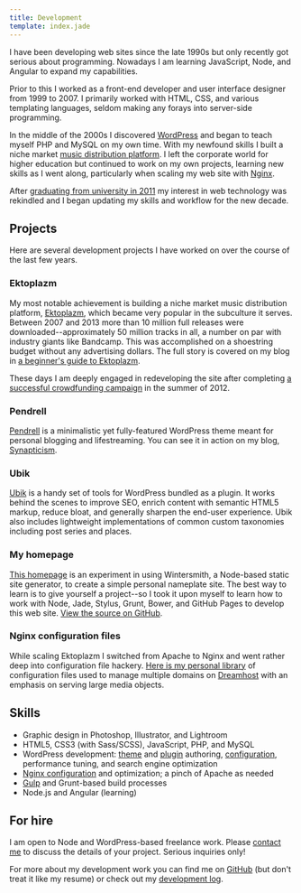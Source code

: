 ```yaml
---
title: Development
template: index.jade
---
```


I have been developing web sites since the late 1990s but only recently got serious about programming. Nowadays I am learning JavaScript, Node, and Angular to expand my capabilities.

Prior to this I worked as a front-end developer and user interface designer from 1999 to 2007. I primarily worked with HTML, CSS, and various templating languages, seldom making any forays into server-side programming.

In the middle of the 2000s I discovered [WordPress](http://wordpress.org) and began to teach myself PHP and MySQL on my own time. With my newfound skills I built a niche market [music distribution platform](#ektoplazm). I left the corporate world for higher education but continued to work on my own projects, learning new skills as I went along, particularly when scaling my web site with [Nginx](#nginx).

After [graduating from university in 2011](/biography#education) my interest in web technology was rekindled and I began updating my skills and workflow for the new decade.

## Projects

Here are several development projects I have worked on over the course of the last few years.

### <a name="ektoplazm"></a>Ektoplazm

My most notable achievement is building a niche market music distribution platform, [Ektoplazm](http://www.ektoplazm.com), which became very popular in the subculture it serves. Between 2007 and 2013 more than 10 million full releases were downloaded--approximately 50 million tracks in all, a number on par with industry giants like Bandcamp. This was accomplished on a shoestring budget without any advertising dollars. The full story is covered on my blog in [a beginner's guide to Ektoplazm](http://synapticism.com/a-beginners-guide-to-ektoplazm/).

These days I am deeply engaged in redeveloping the site after completing [a successful crowdfunding campaign](http://www.indiegogo.com/ektoplazm-2012) in the summer of 2012.

### <a name="pendrell"></a>Pendrell

[Pendrell](https://github.com/synapticism/pendrell) is a minimalistic yet fully-featured WordPress theme meant for personal blogging and lifestreaming. You can see it in action on my blog, [Synapticism](http://synapticism.com).

### <a name="ubik"></a>Ubik

[Ubik](https://github.com/synapticism/ubik) is a handy set of tools for WordPress bundled as a plugin. It works behind the scenes to improve SEO, enrich content with semantic HTML5 markup, reduce bloat, and generally sharpen the end-user experience. Ubik also includes lightweight implementations of common custom taxonomies including post series and places.

### <a name="homepage"></a>My homepage

[This homepage](http://alexandersynaptic.com) is an experiment in using Wintersmith, a Node-based static site generator, to create a simple personal nameplate site. The best way to learn is to give yourself a project--so I took it upon myself to learn how to work with Node, Jade, Stylus, Grunt, Bower, and GitHub Pages to develop this web site. [View the source on GitHub](https://github.com/synapticism/alexandersynaptic.com).

### <a name="nginx"></a>Nginx configuration files

While scaling Ektoplazm I switched from Apache to Nginx and went rather deep into configuration file hackery. [Here is my personal library](https://github.com/synapticism/nginx-config) of configuration files used to manage multiple domains on [Dreamhost](http://www.dreamhost.com) with an emphasis on serving large media objects.

## Skills

* Graphic design in Photoshop, Illustrator, and Lightroom
* HTML5, CSS3 (with Sass/SCSS), JavaScript, PHP, and MySQL
* WordPress development: [theme](https://github.com/synapticism/pendrell) and [plugin](https://github.com/synapticism/ubik) authoring, [configuration](https://github.com/synapticism/wp-config-x), performance tuning, and search engine optimization
* [Nginx configuration](https://github.com/synapticism/nginx-config) and optimization; a pinch of Apache as needed
* [Gulp](https://github.com/synapticism/pendrell/blob/master/gulpfile.js) and Grunt-based build processes
* Node.js and Angular (learning)

## For hire

I am open to Node and WordPress-based freelance work. Please [contact me](/connect) to discuss the details of your project. Serious inquiries only!

For more about my development work you can find me on [GitHub](https://github.com/synapticism) (but don't treat it like my resume) or check out my [development log](http://synapticism.com/c/development).
